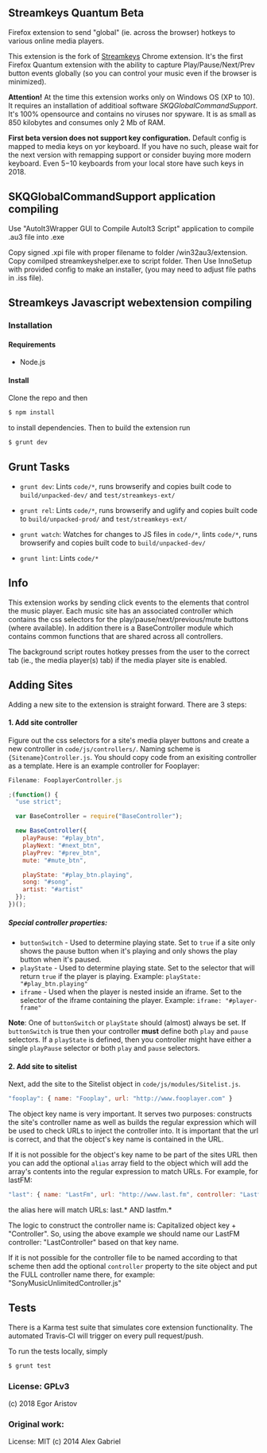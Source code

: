 ## Streamkeys Quantum Beta

Firefox extension to send "global" (ie. across the browser) hotkeys to various online media players.

This extension is the fork of [Streamkeys](https://github.com/berrberr/streamkeys) Chrome extension.
It's the first Firefox Quantum extension with the ability to capture Play/Pause/Next/Prev button events globally (so you can control your music even if the browser is minimized).

**Attention!** At the time this extension works only on Windows OS (XP to 10). It requires an installation of additioal software *SKQGlobalCommandSupport*.
It's 100% opensource and contains no viruses nor spyware. It is as small as 850 kilobytes and consumes only 2 Mb of RAM.

**First beta version does not support key configuration.**
Default config is mapped to media keys on yor keyboard. If you have no such, please wait for the next version with remapping support or consider buying more modern keyboard.
Even $5-$10 keyboards from your local store have such keys in 2018.

## SKQGlobalCommandSupport application compiling

Use "AutoIt3Wrapper GUI to Compile AutoIt3 Script" application to compile .au3 file into .exe

Copy signed .xpi file with proper filename to folder /win32au3/extension. Copy comilped streamkeyshelper.exe to script folder.
Then Use InnoSetup with provided config to make an installer, (you may need to adjust file paths in .iss file).

## Streamkeys Javascript webextension compiling

### Installation

#### Requirements

- Node.js

#### Install

Clone the repo and then

```bash
$ npm install
```

to install dependencies. Then to build the extension run

```bash
$ grunt dev
```

## Grunt Tasks

- `grunt dev`: Lints `code/*`, runs browserify and copies built code to `build/unpacked-dev/` and `test/streamkeys-ext/`

- `grunt rel`: Lints `code/*`, runs browserify and uglify and copies built code to `build/unpacked-prod/` and `test/streamkeys-ext/`

- `grunt watch`: Watches for changes to JS files in `code/*`, lints `code/*`, runs browserify and copies built code to `build/unpacked-dev/`

- `grunt lint`: Lints `code/*`

## Info

This extension works by sending click events to the elements that control the music player. Each music site has an associated controller which contains the css selectors for the play/pause/next/previous/mute buttons (where available). In addition there is a BaseController module which contains common functions that are shared across all controllers.

The background script routes hotkey presses from the user to the correct tab (ie., the media player(s) tab) if the media player site is enabled.

## Adding Sites

Adding a new site to the extension is straight forward. There are 3 steps:

#### 1. Add site controller

Figure out the css selectors for a site's media player buttons and create a new controller in `code/js/controllers/`. Naming scheme is `{Sitename}Controller.js`. You should copy code from an exisiting controller as a template. Here is an example controller for Fooplayer:

```javascript
Filename: FooplayerController.js

;(function() {
  "use strict";

  var BaseController = require("BaseController");

  new BaseController({
    playPause: "#play_btn",
    playNext: "#next_btn",
    playPrev: "#prev_btn",
    mute: "#mute_btn",

    playState: "#play_btn.playing",
    song: "#song",
    artist: "#artist"
  });
})();
```

##### Special controller properties:

- `buttonSwitch` - Used to determine playing state. Set to `true` if a site only shows the pause button when it's playing and only shows the play button when it's paused.
- `playState` - Used to determine playing state. Set to the selector that will return `true` if the player is playing. Example: `playState: "#play_btn.playing"`
- `iframe` - Used when the player is nested inside an iframe. Set to the selector of the iframe containing the player. Example: `iframe: "#player-frame"`

**Note**: One of `buttonSwitch` or `playState` should (almost) always be set. If `buttonSwitch` is true then your controller **must** define both `play` and `pause` selectors. If a `playState` is defined, then you controller might have either a single `playPause` selector or both `play` and `pause` selectors.

#### 2. Add site to sitelist

Next, add the site to the Sitelist object in `code/js/modules/Sitelist.js`.

```javascript
"fooplay": { name: "Fooplay", url: "http://www.fooplayer.com" }
```

The object key name is very important. It serves two purposes: constructs the site's controller name as well as builds the regular expression which will be used to check URLs to inject the controller into. It is important that the url is correct, and that the object's key name is contained in the URL.

If it is not possible for the object's key name to be part of the sites URL then you can add the optional `alias` array field to the object which will add the array's contents into the regular expression to match URLs. For example, for lastFM:

```javascript
"last": { name: "LastFm", url: "http://www.last.fm", controller: "LastfmController.js", alias: ["lastfm"] }
```

the alias here will match URLs: last.* AND lastfm.*

The logic to construct the controller name is: Capitalized object key + "Controller". So, using the above example we should name our LastFM controller: "LastController" based on that key name.

If it is not possible for the controller file to be named according to that scheme then add the optional `controller` property to the site object and put the FULL controller name there, for example: "SonyMusicUnlimitedController.js"

## Tests

There is a Karma test suite that simulates core extension functionality. The automated Travis-CI will trigger on every pull request/push.

To run the tests locally, simply

```bash
$ grunt test
```


### License: GPLv3
(c) 2018 Egor Aristov

### Original work:
License: MIT (c) 2014 Alex Gabriel
